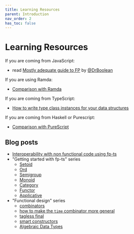 ```yaml
---
title: Learning Resources
parent: Introduction
nav_order: 2
has_toc: false
---
```


# Learning Resources

If you are coming from JavaScript:

- read [Mostly adequate guide to FP](https://github.com/MostlyAdequate/mostly-adequate-guide) by [@DrBoolean](https://github.com/DrBoolean)

If you are using Ramda:

- [Comparison with Ramda](../recipes/ramda)

If you are coming from TypeScript:

- [How to write type class instances for your data structures](../recipes/HKT)

If you are coming from Haskell or Purescript:

- [Comparison with PureScript](../recipes/purescript)


## Blog posts

- [Interoperability with non functional code using fp-ts](https://dev.to/gcanti/interoperability-with-non-functional-code-using-fp-ts-432e)
- "Getting started with fp-ts" series
  - [Setoid](https://dev.to/gcanti/getting-started-with-fp-ts-setoid-39f3)
  - [Ord](https://dev.to/gcanti/getting-started-with-fp-ts-ord-5f1e)
  - [Semigroup](https://dev.to/gcanti/getting-started-with-fp-ts-semigroup-2mf7)
  - [Monoid](https://dev.to/gcanti/getting-started-with-fp-ts-monoid-ja0)
  - [Category](https://dev.to/gcanti/getting-started-with-fp-ts-category-4c9a)
  - [Functor](https://dev.to/gcanti/getting-started-with-fp-ts-functor-36ek)
  - [Applicative](https://dev.to/gcanti/getting-started-with-fp-ts-applicative-1kb3)
- "Functional design" series
  - [combinators](https://dev.to/gcanti/functional-design-combinators-14pn)
  - [how to make the `time` combinator more general](https://dev.to/gcanti/functional-design-how-to-make-the-time-combinator-more-general-3fge)
  - [tagless final](https://dev.to/gcanti/functional-design-tagless-final-332k)
  - [smart constructors](https://dev.to/gcanti/functional-design-smart-constructors-14nb)
  - [Algebraic Data Types](https://dev.to/gcanti/functional-design-algebraic-data-types-36kf)
